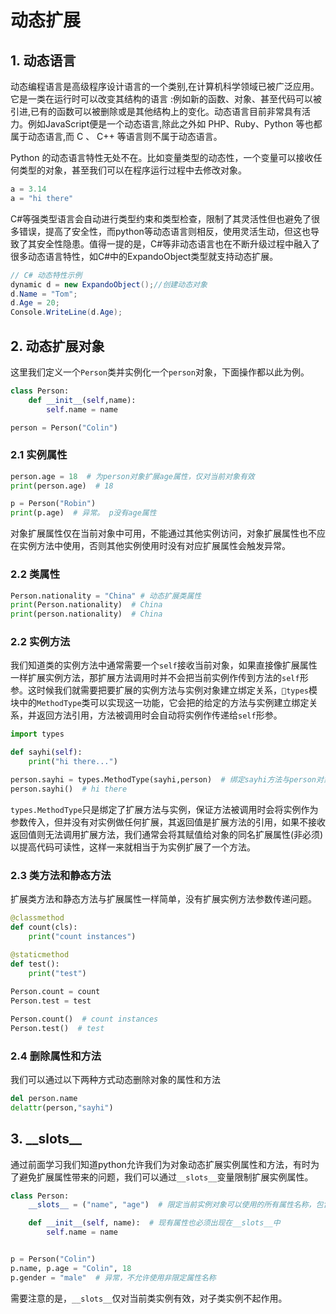 # 动态扩展

## 1. 动态语言
动态编程语言是高级程序设计语言的一个类别,在计算机科学领域已被广泛应用。它是一类在运行时可以改变其结构的语言 :例如新的函数、对象、甚至代码可以被引进,已有的函数可以被删除或是其他结构上的变化。动态语言目前非常具有活力。例如JavaScript便是一个动态语言,除此之外如 PHP、Ruby、Python 等也都属于动态语言,而 C 、 C++ 等语言则不属于动态语言。

Python 的动态语言特性无处不在。比如变量类型的动态性，一个变量可以接收任何类型的对象，甚至我们可以在程序运行过程中去修改对象。

```py
a = 3.14
a = "hi there"
```

C#等强类型语言会自动进行类型约束和类型检查，限制了其灵活性但也避免了很多错误，提高了安全性，而python等动态语言则相反，使用灵活生动，但这也导致了其安全性隐患。值得一提的是，C#等非动态语言也在不断升级过程中融入了很多动态语言特性，如C#中的ExpandoObject类型就支持动态扩展。

```csharp
// C# 动态特性示例
dynamic d = new ExpandoObject();//创建动态对象 
d.Name = "Tom";
d.Age = 20;
Console.WriteLine(d.Age);
```

## 2. 动态扩展对象
 这里我们定义一个`Person`类并实例化一个`person`对象，下面操作都以此为例。
```py
class Person:
    def __init__(self,name):
        self.name = name

person = Person("Colin")
```
### 2.1 实例属性

```py
person.age = 18  # 为person对象扩展age属性，仅对当前对象有效
print(person.age)  # 18

p = Person("Robin")
print(p.age)  # 异常。 p没有age属性
```

对象扩展属性仅在当前对象中可用，不能通过其他实例访问，对象扩展属性也不应在实例方法中使用，否则其他实例使用时没有对应扩展属性会触发异常。
### 2.2 类属性

```py
Person.nationality = "China" # 动态扩展类属性
print(Person.nationality)  # China
print(person.nationality)  # China 
```

### 2.2 实例方法
我们知道类的实例方法中通常需要一个`self`接收当前对象，如果直接像扩展属性一样扩展实例方法，那扩展方法调用时并不会把当前实例作传到方法的`self`形参。这时候我们就需要把要扩展的实例方法与实例对象建立绑定关系，`types`模块中的`MethodType`类可以实现这一功能，它会把的给定的方法与实例建立绑定关系，并返回方法引用，方法被调用时会自动将实例作传递给`self`形参。

```py
import types

def sayhi(self):
    print("hi there...")

person.sayhi = types.MethodType(sayhi,person)  # 绑定sayhi方法与person对象，并将绑定后的方法引用赋值给person的sayhi扩展属性
person.sayhi()  # hi there
```

`types.MethodType`只是绑定了扩展方法与实例，保证方法被调用时会将实例作为参数传入，但并没有对实例做任何扩展，其返回值是扩展方法的引用，如果不接收返回值则无法调用扩展方法，我们通常会将其赋值给对象的同名扩展属性(非必须)以提高代码可读性，这样一来就相当于为实例扩展了一个方法。

### 2.3 类方法和静态方法
扩展类方法和静态方法与扩展属性一样简单，没有扩展实例方法参数传递问题。
```py
@classmethod
def count(cls):
    print("count instances")

@staticmethod
def test():
    print("test")
    
Person.count = count
Person.test = test

Person.count()  # count instances
Person.test()  # test
```
### 2.4 删除属性和方法
我们可以通过以下两种方式动态删除对象的属性和方法

```py
del person.name
delattr(person,"sayhi")
```

## 3. \_\_slots\_\_
通过前面学习我们知道python允许我们为对象动态扩展实例属性和方法，有时为了避免扩展属性带来的问题，我们可以通过`__slots__`变量限制扩展实例属性。
```py
class Person:
    __slots__ = ("name", "age")  # 限定当前实例对象可以使用的所有属性名称，包含现有属性和扩展属性

    def __init__(self, name):  # 现有属性也必须出现在__slots__中
        self.name = name


p = Person("Colin")
p.name, p.age = "Colin", 18
p.gender = "male"  # 异常，不允许使用非限定属性名称
```

需要注意的是，`__slots__`仅对当前类实例有效，对子类实例不起作用。